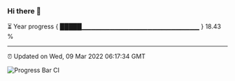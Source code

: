 ### Hi there 👋

⏳ Year progress { █████▁▁▁▁▁▁▁▁▁▁▁▁▁▁▁▁▁▁▁▁▁▁▁▁▁ } 18.43 %

---

⏰ Updated on Wed, 09 Mar 2022 06:17:34 GMT

![Progress Bar CI](https://github.com/liununu/liununu/workflows/Progress%20Bar%20CI/badge.svg)
